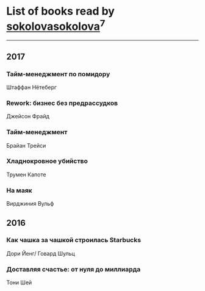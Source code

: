 # List of books read by [sokolovasokolova](https://www.facebook.com/app_scoped_user_id/1477128102351730/)<sup>7</sup>
---

## 2017

### Тайм-менеджмент по помидору
Штаффан Нётеберг


### Rework: бизнес без предрассудков
Джейсон Фрайд


### Тайм-менеджмент
Брайан Трейси


### Хладнокровное убийство
Трумен Капоте


### На маяк
Вирджиния Вульф



## 2016

### Как чашка за чашкой строилась Starbucks
Дори Йенг/ Говард Шульц


### Доставляя счастье: от нуля до миллиарда
Тони Шей



